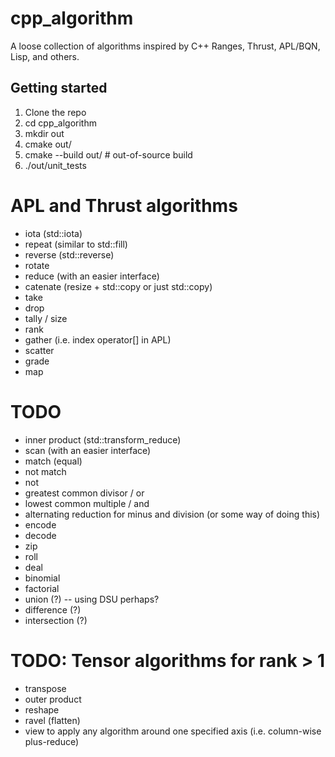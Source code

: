 # cpp_algorithm
A loose collection of algorithms inspired by C++ Ranges, Thrust, APL/BQN, Lisp, and others.

## Getting started
1. Clone the repo
2. cd cpp_algorithm
3. mkdir out
4. cmake out/
5. cmake --build out/ # out-of-source build
6. ./out/unit_tests

# APL and Thrust algorithms
- iota (std::iota)
- repeat (similar to std::fill)
- reverse (std::reverse)
- rotate
- reduce (with an easier interface)
- catenate (resize + std::copy or just std::copy)
- take
- drop
- tally / size
- rank
- gather (i.e. index operator[] in APL)
- scatter
- grade
- map

# TODO
- inner product (std::transform_reduce)
- scan (with an easier interface)
- match (equal)
- not match
- not
- greatest common divisor / or
- lowest common multiple / and
- alternating reduction for minus and division (or some way of doing this)
- encode
- decode
- zip
- roll
- deal
- binomial
- factorial
- union (?) -- using DSU perhaps?
- difference (?)
- intersection (?)

# TODO: Tensor algorithms for rank > 1
- transpose
- outer product
- reshape
- ravel (flatten)
- view to apply any algorithm around one specified axis (i.e. column-wise plus-reduce)
